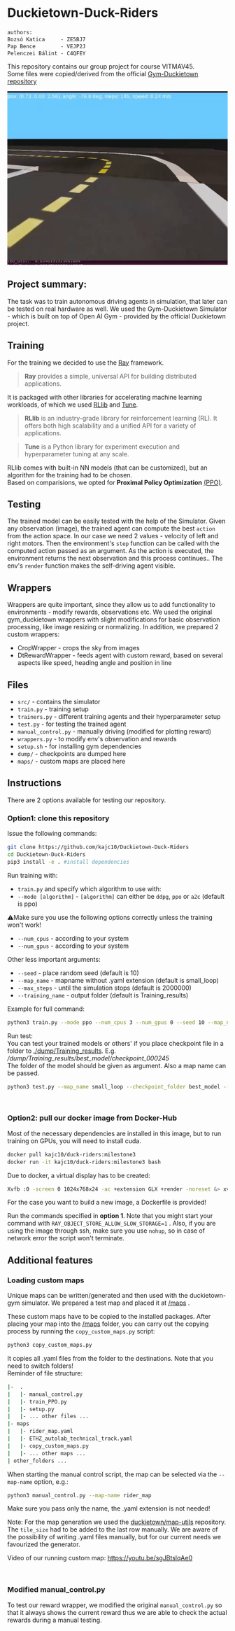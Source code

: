 # Duckietown-Duck-Riders
```
authors:
Bozsó Katica     - ZE5BJ7  
Pap Bence        - VEJP2J
Pelenczei Bálint - C4QFEY
```

This repository contains our group project for course VITMAV45.  
Some files were copied/derived from the official [Gym-Duckietown repository](https://github.com/duckietown/gym-duckietown)

![Duckieee](./docs/first_try.gif)

## **Project summary:**  
The task was to train autonomous driving agents in simulation, that later can be tested on real hardware as well. We used the Gym-Duckietown Simulator - which is built on top of Open AI Gym - provided by the official Duckietown project.


## Training
For the training we decided to use the [Ray](https://docs.ray.io/en/latest/) framework.  
>**Ray** provides a simple, universal API for building distributed applications.

It is packaged with other libraries for accelerating machine learning workloads, of which we used [RLlib](https://docs.ray.io/en/latest/rllib.html) and [Tune](https://docs.ray.io/en/master/tune/index.html).

>**RLlib** is an industry-grade library for reinforcement learning (RL). It offers both high scalability and a unified API for a variety of applications.

>**Tune** is a Python library for experiment execution and hyperparameter tuning at any scale.

RLlib comes with built-in NN models (that can be customized), but an algorithm for the training had to be chosen.  
Based on comparisions, we opted for **Proximal Policy Optimization** [(PPO)](https://docs.ray.io/en/latest/rllib-algorithms.html#ppo).

## Testing
The trained model can be easily tested with the help of the Simulator. Given any observation (image), the trained agent can compute the best `action` from the action space. In our case we need 2 values - velocity of left and right motors. Then the environment's `step` function can be called with the computed action passed as an argument. As the action is executed, the environment returns the next observation and this process continues.. The env's `render` function makes the self-driving agent visible.

## Wrappers
Wrappers are quite important, since they allow us  to add functionality to environments - modify rewards, observations etc.
We used the original gym_duckietown wrappers with slight modifications for basic observation processing, like image resizing or normalizing.
In addition, we prepared 2 custom wrappers:
- CropWrapper - crops the sky from images
- DtRewardWrapper - feeds agent with custom reward, based on several aspects like speed, heading angle and position in line

## Files
- `src/`  - contains the simulator
- `train.py` - training setup
- `trainers.py` - different training agents and their hyperparameter setup
- `test.py`  - for testing the trained agent
- `manual_control.py` - manually driving (modified for plotting reward)
- `wrappers.py` - to modify env's observation and rewards
- `setup.sh`  - for installing gym dependencies
- `dump/` - checkpoints are dumped here
- `maps/` - custom maps are placed here

## Instructions
There are 2 options available for testing our repository.

### **Option1: clone this repository**  
Issue the following commands:
```bash
git clone https://github.com/kajc10/Duckietown-Duck-Riders
cd Duckietown-Duck-Riders
pip3 install -e . #install dependencies
```  

Run training with:
- `train.py` 
and specify which algorithm to use with:
- `--mode [algorithm]` - `[algorithm]` can either be `ddpg`, `ppo` or `a2c` (default is ppo)


:warning:Make sure you use the following options correctly unless the training won't work!
- `--num_cpus` - according to your system
- `--num_gpus` - according to your system  

Other less important arguments:
- `--seed` - place random seed (default is 10)
- `--map_name` -  mapname without .yaml extension (default is small_loop)
- `--max_steps` - until the simulation stops (default is 2000000)
- `--training_name` - output folder (default is Training_results)

Example for full command:
```bash
python3 train.py --mode ppo --num_cpus 3 --num_gpus 0 --seed 10 --map_name small_loop --max_steps 2000000 --training_name Training_results
```


Run test:  
You can test your trained models or others' if you place checkpoint file in a folder to [./dump/Training_results](/dump/Training_r_esults). E.g. */dump/Training_results/best_model/checkpoint_000245*  
The folder of the model should be given as argument.
Also a map name can be passed.
```bash
python3 test.py --map_name small_loop --checkpoint_folder best_model --model_name ppo
```

<br>

### **Option2: pull our docker image from Docker-Hub**  
Most of the necessary dependencies are installed in this image,
but to run training on GPUs, you will need to install cuda.
```bash
docker pull kajc10/duck-riders:milestone3
docker run -it kajc10/duck-riders:milestone3 bash
```
Due to docker, a virtual display has to be created:
```bash
Xvfb :0 -screen 0 1024x768x24 -ac +extension GLX +render -noreset &> xvfb.log & export DISPLAY=:0
```

For the case you want to build a new image, a Dockerfile is provided!

Run the commands specified in **option 1**.
Note that you might start your command with `RAY_OBJECT_STORE_ALLOW_SLOW_STORAGE=1` . Also, if you are using the image through ssh, make sure you use `nohup`, so in case of network error the script won't terminate.

## Additional features
### **Loading custom maps**  

Unique maps can be written/generated and then used with the duckietown-gym simulator.
We prepared a test map and placed it at [/maps](/maps) .

These custom maps have to be copied to the installed packages. 
After placing your map into the [/maps](/maps) folder, you can carry out the copying process by running the `copy_custom_maps.py` script:
```bash
python3 copy_custom_maps.py
```
 It copies all .yaml files from the folder to the destinations. Note that you need to switch folders! <br>Reminder of file structure:
 ```bash
|-  .
|   |- manual_control.py
|   |- train_PPO.py
|   |- setup.py
|   |- ... other files ...
|- maps
|   |- rider_map.yaml
|   |- ETHZ_autolab_technical_track.yaml
|   |- copy_custom_maps.py
|   |- ... other maps ...
| other_folders ...

 ```

When starting the manual control script, the map can be selected via the `--map-name` option, e.g.:
```bash
python3 manual_control.py --map-name rider_map
```
Make sure you pass only the name, the .yaml extension is not needed!

Note: For the map generation we used the [duckietown/map-utils](https://github.com/duckietown/map-utils) repository. The `tile_size` had to be added to the last row manually. We are aware of the possibility of writing .yaml files manually, but for our current needs we favourized the generator.

Video of our running custom map: https://youtu.be/sgJBtslqAe0

<br>

### **Modified manual_control.py**   
To test our reward wrapper, we modified the original `manual_control.py` so that it always shows the current reward thus we are able to check the actual rewards during a manual testing.
